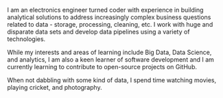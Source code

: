 
I am an electronics engineer turned coder with experience in building analytical solutions to address increasingly complex business questions related to data - storage, processing, cleaning, etc. I work with huge and disparate data sets and develop data pipelines using a variety of technologies.

While my interests and areas of learning include Big Data, Data Science, and analytics, I am also a keen learner of software development and I am currently learning to contribute to open-source projects on GitHub.

When not dabbling with some kind of data, I spend time watching movies, playing cricket, and photography.
